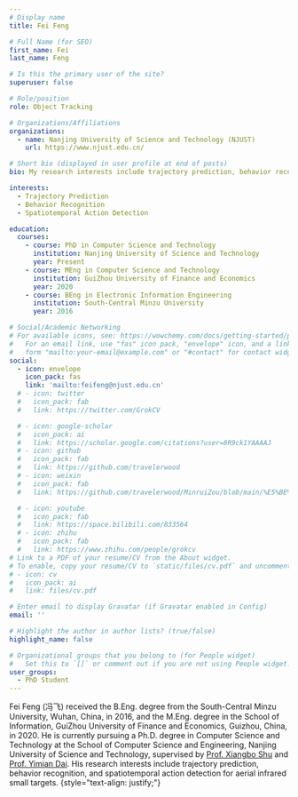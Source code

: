```yaml
---
# Display name
title: Fei Feng

# Full Name (for SEO)
first_name: Fei
last_name: Feng

# Is this the primary user of the site?
superuser: false

# Role/position
role: Object Tracking

# Organizations/Affiliations
organizations:
  - name: Nanjing University of Science and Technology (NJUST)
    url: https://www.njust.edu.cn/

# Short bio (displayed in user profile at end of posts)
bio: My research interests include trajectory prediction, behavior recognition, and spatiotemporal action detection for aerial infrared small targets.

interests:
  - Trajectory Prediction
  - Behavior Recognition
  - Spatiotemporal Action Detection

education:
  courses:
    - course: PhD in Computer Science and Technology
      institution: Nanjing University of Science and Technology
      year: Present
    - course: MEng in Computer Science and Technology
      institution: GuiZhou University of Finance and Economics
      year: 2020
    - course: BEng in Electronic Information Engineering
      institution: South-Central Minzu University
      year: 2016

# Social/Academic Networking
# For available icons, see: https://wowchemy.com/docs/getting-started/page-builder/#icons
#   For an email link, use "fas" icon pack, "envelope" icon, and a link in the
#   form "mailto:your-email@example.com" or "#contact" for contact widget.
social:
  - icon: envelope
    icon_pack: fas
    link: 'mailto:feifeng@njust.edu.cn'
  # - icon: twitter
  #   icon_pack: fab
  #   link: https://twitter.com/GrokCV

  # - icon: google-scholar
  #   icon_pack: ai
  #   link: https://scholar.google.com/citations?user=8R9ck1YAAAAJ
  # - icon: github
  #   icon_pack: fab
  #   link: https://github.com/travelerwood
  # - icon: weixin
  #   icon_pack: fab
  #   link: https://github.com/travelerwood/MinruiZou/blob/main/%E5%BE%AE%E4%BF%A1%E5%9B%BE%E7%89%87_20240626165903.jpg

  # - icon: youtube
  #   icon_pack: fab
  #   link: https://space.bilibili.com/833564
  # - icon: zhihu
  #   icon_pack: fab
  #   link: https://www.zhihu.com/people/grokcv
# Link to a PDF of your resume/CV from the About widget.
# To enable, copy your resume/CV to `static/files/cv.pdf` and uncomment the lines below.
# - icon: cv
#   icon_pack: ai
#   link: files/cv.pdf

# Enter email to display Gravatar (if Gravatar enabled in Config)
email: ''

# Highlight the author in author lists? (true/false)
highlight_name: false

# Organizational groups that you belong to (for People widget)
#   Set this to `[]` or comment out if you are not using People widget.
user_groups:
  - PhD Student
---
```


Fei Feng (冯飞) received the B.Eng. degree from the South-Central Minzu University, Wuhan, China, in 2016, and the M.Eng. degree in the School of Information, GuiZhou University of Finance and Economics, Guizhou, China, in 2020. He is currently pursuing a Ph.D. degree in Computer Science and Technology at the School of Computer Science and Engineering, Nanjing University of Science and Technology, supervised by [Prof. Xiangbo Shu](https://shuxb104.github.io/) and  [Prof. Yimian Dai](https://grokcv.ai/). His research interests include trajectory prediction, behavior recognition, and spatiotemporal action detection for aerial infrared small targets.
{style="text-align: justify;"}

